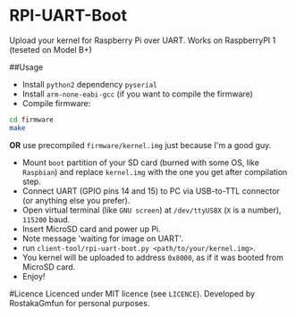 # RPI-UART-Boot
Upload your kernel for Raspberry Pi over UART.
Works on RaspberryPI 1 (teseted on Model B+)

##Usage
* Install `python2` dependency `pyserial`
* Install `arm-none-eabi-gcc` (if you want to compile the firmware)
* Compile firmware:
````bash
cd firmware
make
````
**OR** 
use precompiled `firmware/kernel.img` just because I'm a good guy.

* Mount `boot` partition of your SD card (burned with some OS, like `Raspbian`) and replace `kernel.img` with the one you get after compilation step.
* Connect UART (GPIO pins 14 and 15) to PC via USB-to-TTL connector (or anything else you prefer).
* Open virtual terminal (like `GNU screen`) at `/dev/ttyUSBX` (`X` is a number), `115200` baud.
* Insert MicroSD card and power up Pi.
* Note message 'waiting for image on UART'.
* run `client-tool/rpi-uart-boot.py <path/to/your/kernel.img>`.
* You kernel will be uploaded to address `0x8000`, as if it was booted from MicroSD card.
* Enjoy!

#Licence
Licenced under MIT licence (see `LICENCE`).
Developed by RostakaGmfun for personal purposes.

